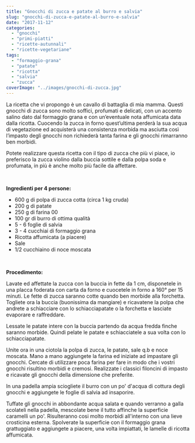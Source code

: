 ```yaml
---
title: "Gnocchi di zucca e patate al burro e salvia"
slug: "gnocchi-di-zucca-e-patate-al-burro-e-salvia"
date: "2017-11-12"
categories: 
  - "gnocchi"
  - "primi-piatti"
  - "ricette-autunnali"
  - "ricette-vegetariane"
tags: 
  - "formaggio-grana"
  - "patate"
  - "ricotta"
  - "salvia"
  - "zucca"
coverImage: "../images/gnocchi-di-zucca.jpg"
---
```


La ricetta che vi propongo è un cavallo di battaglia di mia mamma. Questi gnocchi di zucca sono molto soffici, profumati e delicati, con un accento salino dato dal formaggio grana e con un’eventuale nota affumicata data dalla ricotta. Cuocendo la zucca in forno quest’ultima perderà la sua acqua di vegetazione ed acquisterà una consistenza morbida ma asciutta così l’impasto degli gnocchi non richiederà tanta farina e gli gnocchi rimarranno ben morbidi.

Potete realizzare questa ricetta con il tipo di zucca che più vi piace, io preferisco la zucca violino dalla buccia sottile e dalla polpa soda e profumata, in più è anche molto più facile da affettare.

 

**Ingredienti per 4 persone:**

- 600 g di polpa di zucca cotta (circa 1 kg cruda)
- 200 g di patate
- 250 g di farina 00
- 100 gr di burro di ottima qualità
- 5 - 6 foglie di salvia
- 3 - 4 cucchiai di formaggio grana
- Ricotta affumicata (a piacere)
- Sale
- 1/2 cucchiaino di noce moscata

 

**Procedimento:**

Lavate ed affettate la zucca con la buccia in fette da 1 cm, disponetele in una placca foderata con carta da forno e cuocetele in forno a 160° per 15 minuti. Le fette di zucca saranno cotte quando ben morbide alla forchetta. Togliete ora la buccia (buonissima da mangiare) e ricavatene la polpa che andrete a schiacciare con lo schiacciapatate o la forchetta e lasciate evaporare e raffreddare.

Lessate le patate intere con la buccia partendo da acqua fredda finche saranno morbide. Quindi pelate le patate e schiacciatele a sua volta con lo schiacciapatate.

Unite ora in una ciotola la polpa di zucca, le patate, sale q.b e noce moscata. Mano a mano aggiungete la farina ed iniziate ad impastare gli gnocchi. Cercate di utilizzare poca farina per fare in modo che i vostri gnocchi risultino morbidi e cremosi. Realizzate i classici filoncini di impasto e ricavate gli gnocchi della dimensione che preferite.

In una padella ampia sciogliete il burro con un po' d'acqua di cottura degli gnocchi e aggiungete le foglie di salvia ad insaporire.

Tuffate gli gnocchi in abbondante acqua salata e quando verranno a galla scolateli nella padella, mescolate bene il tutto affinche la superficie caramelli un po'. Risulteranno cosi molto morbidi all'interno con una lieve crosticina esterna. Spolverate la superficie con il formaggio grana grattuggiato e aggiungete a piacere, una volta impiattati, le lamelle di ricotta affumicata.

